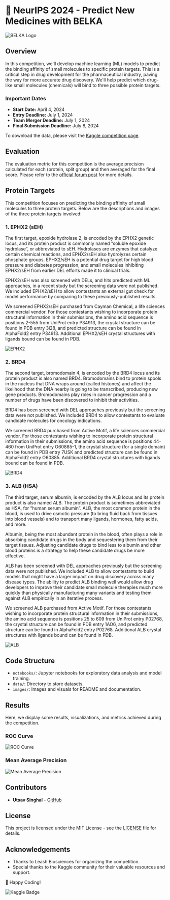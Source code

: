 # 🧬 NeurIPS 2024 - Predict New Medicines with BELKA

![BELKA Logo](images/belka_logo.png)

## Overview
In this competition, we'll develop machine learning (ML) models to predict the binding affinity of small molecules to specific protein targets. This is a critical step in drug development for the pharmaceutical industry, paving the way for more accurate drug discovery. We'll help predict which drug-like small molecules (chemicals) will bind to three possible protein targets.

### Important Dates
- **Start Date:** April 4, 2024
- **Entry Deadline:** July 1, 2024
- **Team Merger Deadline:** July 1, 2024
- **Final Submission Deadline:** July 8, 2024

To download the data, please visit the [Kaggle competition page](https://www.kaggle.com/competitions/leash-BELKA).

## Evaluation
The evaluation metric for this competition is the average precision calculated for each (protein, split group) and then averaged for the final score. Please refer to the [official forum post](https://kaggle.com/competitions/leash-BELKA/discussion) for more details.

## Protein Targets
This competition focuses on predicting the binding affinity of small molecules to three protein targets. Below are the descriptions and images of the three protein targets involved:

### 1. EPHX2 (sEH)
The first target, epoxide hydrolase 2, is encoded by the EPHX2 genetic locus, and its protein product is commonly named “soluble epoxide hydrolase”, or abbreviated to sEH. Hydrolases are enzymes that catalyze certain chemical reactions, and EPHX2/sEH also hydrolyzes certain phosphate groups. EPHX2/sEH is a potential drug target for high blood pressure and diabetes progression, and small molecules inhibiting EPHX2/sEH from earlier DEL efforts made it to clinical trials.

EPHX2/sEH was also screened with DELs, and hits predicted with ML approaches, in a recent study but the screening data were not published. We included EPHX2/sEH to allow contestants an external gut check for model performance by comparing to these previously-published results.

We screened EPHX2/sEH purchased from Cayman Chemical, a life sciences commercial vendor. For those contestants wishing to incorporate protein structural information in their submissions, the amino acid sequence is positions 2-555 from UniProt entry P34913, the crystal structure can be found in PDB entry 3i28, and predicted structure can be found in AlphaFold2 entry P34913. Additional EPHX2/sEH crystal structures with ligands bound can be found in PDB.

![EPHX2](images/EPHX2_(sEH).png)

### 2. BRD4
The second target, bromodomain 4, is encoded by the BRD4 locus and its protein product is also named BRD4. Bromodomains bind to protein spools in the nucleus that DNA wraps around (called histones) and affect the likelihood that the DNA nearby is going to be transcribed, producing new gene products. Bromodomains play roles in cancer progression and a number of drugs have been discovered to inhibit their activities.

BRD4 has been screened with DEL approaches previously but the screening data were not published. We included BRD4 to allow contestants to evaluate candidate molecules for oncology indications.

We screened BRD4 purchased from Active Motif, a life sciences commercial vendor. For those contestants wishing to incorporate protein structural information in their submissions, the amino acid sequence is positions 44-460 from UniProt entry O60885-1, the crystal structure (for a single domain) can be found in PDB entry 7USK and predicted structure can be found in AlphaFold2 entry O60885. Additional BRD4 crystal structures with ligands bound can be found in PDB.

![BRD4](images/BRD4.png)

### 3. ALB (HSA)
The third target, serum albumin, is encoded by the ALB locus and its protein product is also named ALB. The protein product is sometimes abbreviated as HSA, for “human serum albumin”. ALB, the most common protein in the blood, is used to drive osmotic pressure (to bring fluid back from tissues into blood vessels) and to transport many ligands, hormones, fatty acids, and more.

Albumin, being the most abundant protein in the blood, often plays a role in absorbing candidate drugs in the body and sequestering them from their target tissues. Adjusting candidate drugs to bind less to albumin and other blood proteins is a strategy to help these candidate drugs be more effective.

ALB has been screened with DEL approaches previously but the screening data were not published. We included ALB to allow contestants to build models that might have a larger impact on drug discovery across many disease types. The ability to predict ALB binding well would allow drug developers to improve their candidate small molecule therapies much more quickly than physically manufacturing many variants and testing them against ALB empirically in an iterative process.

We screened ALB purchased from Active Motif. For those contestants wishing to incorporate protein structural information in their submissions, the amino acid sequence is positions 25 to 609 from UniProt entry P02768, the crystal structure can be found in PDB entry 1AO6, and predicted structure can be found in AlphaFold2 entry P02768. Additional ALB crystal structures with ligands bound can be found in PDB.

![ALB](images/ALB_(HSA).png)

## Code Structure
- `notebooks/`: Jupyter notebooks for exploratory data analysis and model training.
- `data/`: Directory to store datasets.
- `images/`: Images and visuals for README and documentation.

## Results
Here, we display some results, visualizations, and metrics achieved during the competition.

### ROC Curve
![ROC Curve](images/ROC_Curve.png)

### Mean Average Precision
![Mean Average Precision](images/Mean_Average_Precision.png)

## Contributors
- **Utsav Singhal** - [GitHub](https://github.com/UTSAVS26)
<!--
- **Collaborator Name** - [GitHub](https://github.com/collaborator-username)
-->

## License
This project is licensed under the MIT License - see the [LICENSE](LICENSE) file for details.

## Acknowledgements
- Thanks to Leash Biosciences for organizing the competition.
- Special thanks to the Kaggle community for their valuable resources and support.

🚀 Happy Coding!

![Kaggle Badge](https://img.shields.io/badge/Kaggle-118th-bronze)
